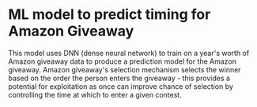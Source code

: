 # ML model to predict timing for Amazon Giveaway

This model uses DNN (dense neural network) to train on a year's worth of Amazon giveaway data to produce a prediction model for the Amazon giveaway.  Amazon giveaway's selection mechanism selects the winner based on the order the person enters the giveaway - this provides a potential for exploitation as once can improve chance of selection by controlling the time at which to enter a given contest.
